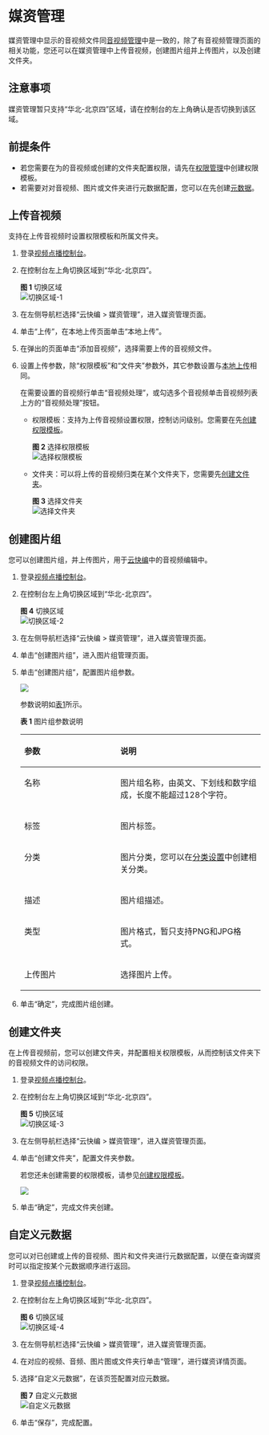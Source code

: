 # 媒资管理<a name="vod_01_0076"></a>

媒资管理中显示的音视频文件同[音视频管理](音视频管理.md)中是一致的，除了有音视频管理页面的相关功能，您还可以在媒资管理中上传音视频，创建图片组并上传图片，以及创建文件夹。

## 注意事项<a name="section2942143181911"></a>

媒资管理暂只支持“华北-北京四”区域，请在控制台的左上角确认是否切换到该区域。

## 前提条件<a name="section26121854143218"></a>

-   若您需要在为的音视频或创建的文件夹配置权限，请先在[权限管理](权限模板.md)中创建权限模板。
-   若需要对对音视频、图片或文件夹进行元数据配置，您可以在先创建[元数据](元数据.md)。

## 上传音视频<a name="section20499155015207"></a>

支持在上传音视频时设置权限模板和所属文件夹。

1.  登录[视频点播控制台](视频点播控制台https://console.huaweicloud.com/vod)。
2.  在控制台左上角切换区域到“华北-北京四”。

    **图 1**  切换区域<a name="fig11221657144714"></a>  
    ![](figures/切换区域-1.png "切换区域-1")

3.  在左侧导航栏选择“云快编 \> 媒资管理”，进入媒资管理页面。
4.  单击“上传”，在本地上传页面单击“本地上传”。
5.  在弹出的页面单击“添加音视频”，选择需要上传的音视频文件。
6.  设置上传参数，除“权限模板”和“文件夹”参数外，其它参数设置与[本地上传](控制台上传.md#section17454109134614)相同。

    在需要设置的音视频行单击“音视频处理”，或勾选多个音视频单击音视频列表上方的“音视频处理”按钮。

    -   权限模板：支持为上传音视频设置权限，控制访问级别。您需要在先[创建权限模板](权限模板.md)。

        **图 2**  选择权限模板<a name="fig5718191514295"></a>  
        ![](figures/选择权限模板.png "选择权限模板")

    -   文件夹：可以将上传的音视频归类在某个文件夹下，您需要先[创建文件夹](#section1575554019337)。

        **图 3**  选择文件夹<a name="fig126874588242"></a>  
        ![](figures/选择文件夹.png "选择文件夹")



## 创建图片组<a name="section182434141202"></a>

您可以创建图片组，并上传图片，用于[云快编](云快编.md)中的音视频编辑中。

1.  登录[视频点播控制台](视频点播控制台https://console.huaweicloud.com/vod)。
2.  在控制台左上角切换区域到“华北-北京四”。

    **图 4**  切换区域<a name="fig170818508216"></a>  
    ![](figures/切换区域-2.png "切换区域-2")

3.  在左侧导航栏选择“云快编 \> 媒资管理”，进入媒资管理页面。
4.  单击“创建图片组”，进入图片组管理页面。
5.  单击“创建图片组”，配置图片组参数。

    ![](figures/zh-cn_image_0232588005.png)

    参数说明如[表1](#table49505287400)所示。

    **表 1**  图片组参数说明

    <a name="table49505287400"></a>
    <table><thead align="left"><tr id="row99501028134016"><th class="cellrowborder" valign="top" width="39.96%" id="mcps1.2.3.1.1"><p id="p13950192854017"><a name="p13950192854017"></a><a name="p13950192854017"></a>参数</p>
    </th>
    <th class="cellrowborder" valign="top" width="60.040000000000006%" id="mcps1.2.3.1.2"><p id="p395082816402"><a name="p395082816402"></a><a name="p395082816402"></a>说明</p>
    </th>
    </tr>
    </thead>
    <tbody><tr id="row19515285404"><td class="cellrowborder" valign="top" width="39.96%" headers="mcps1.2.3.1.1 "><p id="p195172874011"><a name="p195172874011"></a><a name="p195172874011"></a>名称</p>
    </td>
    <td class="cellrowborder" valign="top" width="60.040000000000006%" headers="mcps1.2.3.1.2 "><p id="p16951102814012"><a name="p16951102814012"></a><a name="p16951102814012"></a>图片组名称，由英文、下划线和数字组成，长度不能超过128个字符。</p>
    </td>
    </tr>
    <tr id="row20951102814018"><td class="cellrowborder" valign="top" width="39.96%" headers="mcps1.2.3.1.1 "><p id="p139511281408"><a name="p139511281408"></a><a name="p139511281408"></a>标签</p>
    </td>
    <td class="cellrowborder" valign="top" width="60.040000000000006%" headers="mcps1.2.3.1.2 "><p id="p139511428134010"><a name="p139511428134010"></a><a name="p139511428134010"></a>图片标签。</p>
    </td>
    </tr>
    <tr id="row99512028174016"><td class="cellrowborder" valign="top" width="39.96%" headers="mcps1.2.3.1.1 "><p id="p395102813407"><a name="p395102813407"></a><a name="p395102813407"></a>分类</p>
    </td>
    <td class="cellrowborder" valign="top" width="60.040000000000006%" headers="mcps1.2.3.1.2 "><p id="p5951128144015"><a name="p5951128144015"></a><a name="p5951128144015"></a>图片分类，您可以在<a href="分类设置.md">分类设置</a>中创建相关分类。</p>
    </td>
    </tr>
    <tr id="row6951152812407"><td class="cellrowborder" valign="top" width="39.96%" headers="mcps1.2.3.1.1 "><p id="p0951928144011"><a name="p0951928144011"></a><a name="p0951928144011"></a>描述</p>
    </td>
    <td class="cellrowborder" valign="top" width="60.040000000000006%" headers="mcps1.2.3.1.2 "><p id="p7951132814017"><a name="p7951132814017"></a><a name="p7951132814017"></a>图片组描述。</p>
    </td>
    </tr>
    <tr id="row109511328194018"><td class="cellrowborder" valign="top" width="39.96%" headers="mcps1.2.3.1.1 "><p id="p69513282408"><a name="p69513282408"></a><a name="p69513282408"></a>类型</p>
    </td>
    <td class="cellrowborder" valign="top" width="60.040000000000006%" headers="mcps1.2.3.1.2 "><p id="p195152814407"><a name="p195152814407"></a><a name="p195152814407"></a>图片格式，暂只支持PNG和JPG格式。</p>
    </td>
    </tr>
    <tr id="row19516282402"><td class="cellrowborder" valign="top" width="39.96%" headers="mcps1.2.3.1.1 "><p id="p49513283407"><a name="p49513283407"></a><a name="p49513283407"></a>上传图片</p>
    </td>
    <td class="cellrowborder" valign="top" width="60.040000000000006%" headers="mcps1.2.3.1.2 "><p id="p3951192814408"><a name="p3951192814408"></a><a name="p3951192814408"></a>选择图片上传。</p>
    </td>
    </tr>
    </tbody>
    </table>

6.  单击“确定”，完成图片组创建。

## 创建文件夹<a name="section1575554019337"></a>

在上传音视频前，您可以创建文件夹，并配置相关权限模板，从而控制该文件夹下的音视频文件的访问权限。

1.  登录[视频点播控制台](视频点播控制台https://console.huaweicloud.com/vod)。
2.  在控制台左上角切换区域到“华北-北京四”。

    **图 5**  切换区域<a name="fig1363585419213"></a>  
    ![](figures/切换区域-3.png "切换区域-3")

3.  在左侧导航栏选择“云快编 \> 媒资管理”，进入媒资管理页面。
4.  单击“创建文件夹”，配置文件夹参数。

    若您还未创建需要的权限模板，请参见[创建权限模板](权限模板.md)。

    ![](figures/zh-cn_image_0232594750.png)

5.  单击“确定”，完成文件夹创建。

## 自定义元数据<a name="section0784122313131"></a>

您可以对已创建或上传的音视频、图片和文件夹进行元数据配置，以便在查询媒资时可以指定按某个元数据顺序进行返回。

1.  登录[视频点播控制台](视频点播控制台https://console.huaweicloud.com/vod)。
2.  在控制台左上角切换区域到“华北-北京四”。

    **图 6**  切换区域<a name="fig1693185552418"></a>  
    ![](figures/切换区域-4.png "切换区域-4")

3.  在左侧导航栏选择“云快编 \> 媒资管理”，进入媒资管理页面。
4.  在对应的视频、音频、图片图或文件夹行单击“管理”，进行媒资详情页面。
5.  选择“自定义元数据”，在该页签配置对应元数据。

    **图 7**  自定义元数据<a name="fig15824103042612"></a>  
    ![](figures/自定义元数据.png "自定义元数据")

6.  单击“保存”，完成配置。

